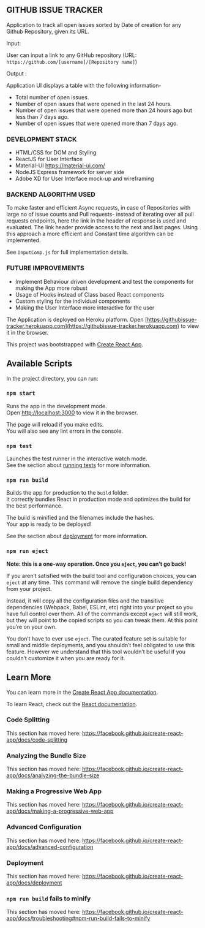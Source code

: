 ## GITHUB ISSUE TRACKER

Application to track all open issues sorted by Date of creation for any Github Repository, given its URL.

Input: 

User can input a link to any GitHub repository (URL: `https://github.com/[username]/[Repository name]`)

Output :

Application UI displays a table with the following information-

- Total number of open issues.
- Number of open issues that were opened in the last 24 hours.
- Number of open issues that were opened more than 24 hours ago but less than 7 days ago.
- Number of open issues that were opened more than 7 days ago.

### DEVELOPMENT STACK

- HTML/CSS for DOM and Styling
- ReactJS for User Interface
- Material-UI https://material-ui.com/
- NodeJS Express framework for server side
- Adobe XD for User Interface mock-up and wireframing

### BACKEND ALGORITHM USED

To make faster and efficient Async requests, in case of Repositories with large no of issue counts and Pull requests- instead of iterating over all pull requests endpoints, here the link in the header of response is used and evaluated. The link header provide access to the next and last pages. Using this approach a more efficient and Constant time algorithm can be implemented.
 
See `InputComp.js` for full implementation details.

### FUTURE IMPROVEMENTS

- Implement Behaviour driven development and test the components for making the App more robust
- Usage of Hooks instead of Class based React components
- Custom styling for the individual components
- Making the User Interface more interactive for the user

The Application is deployed on Heroku platform. Open [https://githubissue-tracker.herokuapp.com](https://githubissue-tracker.herokuapp.com) to view it in the browser.

This project was bootstrapped with [Create React App](https://github.com/facebook/create-react-app).

## Available Scripts

In the project directory, you can run:

### `npm start`

Runs the app in the development mode.<br>
Open [http://localhost:3000](http://localhost:3000) to view it in the browser.

The page will reload if you make edits.<br>
You will also see any lint errors in the console.

### `npm test`

Launches the test runner in the interactive watch mode.<br>
See the section about [running tests](https://facebook.github.io/create-react-app/docs/running-tests) for more information.

### `npm run build`

Builds the app for production to the `build` folder.<br>
It correctly bundles React in production mode and optimizes the build for the best performance.

The build is minified and the filenames include the hashes.<br>
Your app is ready to be deployed!

See the section about [deployment](https://facebook.github.io/create-react-app/docs/deployment) for more information.

### `npm run eject`

**Note: this is a one-way operation. Once you `eject`, you can’t go back!**

If you aren’t satisfied with the build tool and configuration choices, you can `eject` at any time. This command will remove the single build dependency from your project.

Instead, it will copy all the configuration files and the transitive dependencies (Webpack, Babel, ESLint, etc) right into your project so you have full control over them. All of the commands except `eject` will still work, but they will point to the copied scripts so you can tweak them. At this point you’re on your own.

You don’t have to ever use `eject`. The curated feature set is suitable for small and middle deployments, and you shouldn’t feel obligated to use this feature. However we understand that this tool wouldn’t be useful if you couldn’t customize it when you are ready for it.

## Learn More

You can learn more in the [Create React App documentation](https://facebook.github.io/create-react-app/docs/getting-started).

To learn React, check out the [React documentation](https://reactjs.org/).

### Code Splitting

This section has moved here: https://facebook.github.io/create-react-app/docs/code-splitting

### Analyzing the Bundle Size

This section has moved here: https://facebook.github.io/create-react-app/docs/analyzing-the-bundle-size

### Making a Progressive Web App

This section has moved here: https://facebook.github.io/create-react-app/docs/making-a-progressive-web-app

### Advanced Configuration

This section has moved here: https://facebook.github.io/create-react-app/docs/advanced-configuration

### Deployment

This section has moved here: https://facebook.github.io/create-react-app/docs/deployment

### `npm run build` fails to minify

This section has moved here: https://facebook.github.io/create-react-app/docs/troubleshooting#npm-run-build-fails-to-minify
